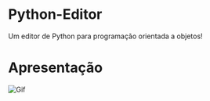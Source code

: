 # Python-Editor
Um editor de Python para programação orientada a objetos!

# Apresentação
![Gif](./gifApresentação.gif)
